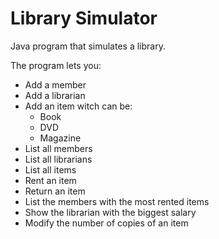 # Library Simulator

Java program that simulates a library.

The program lets you:
- Add a member
- Add a librarian
- Add an item witch can be:
  - Book
  - DVD
  - Magazine
- List all members
- List all librarians
- List all items
- Rent an item
- Return an item
- List the members with the most rented items
- Show the librarian with the biggest salary
- Modify the number of copies of an item

